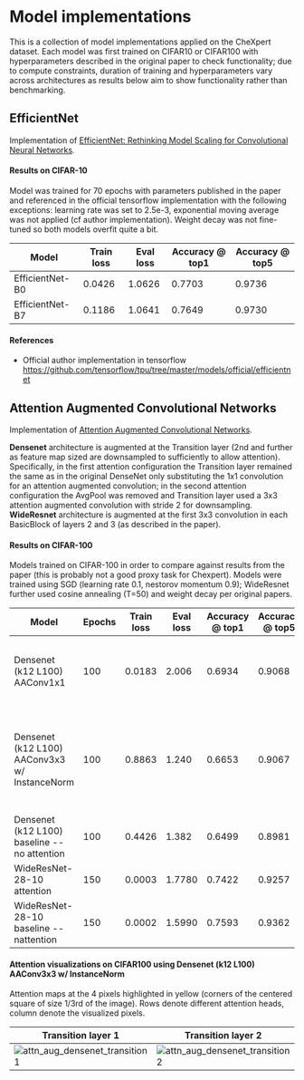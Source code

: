 # Model implementations

This is a collection of model implementations applied on the CheXpert dataset. Each model was first trained on CIFAR10 or CIFAR100 with hyperparameters described in the original paper to check functionality; due to compute constraints, duration of training and hyperparameters vary across architectures as results below aim to show functionality rather than benchmarking.

## EfficientNet

Implementation of [EfficientNet: Rethinking Model Scaling for Convolutional Neural Networks](https://arxiv.org/abs/1905.11946).

#### Results on CIFAR-10

Model was trained for 70 epochs with parameters published in the paper and referenced in the official tensorflow implementation with the following exceptions: learning rate was set to 2.5e-3, exponential moving average was not applied (cf author implementation). Weight decay was not fine-tuned so both models overfit quite a bit.

| Model | Train loss | Eval loss | Accuracy @ top1 | Accuracy @ top5 |
| --- | --- | --- | --- | --- |
| EfficientNet-B0 | 0.0426 | 1.0626 | 0.7703 | 0.9736 |
| EfficientNet-B7 | 0.1186 | 1.0641 | 0.7649 | 0.9730 |

#### References

* Official author implementation in tensorflow https://github.com/tensorflow/tpu/tree/master/models/official/efficientnet

## Attention Augmented Convolutional Networks

Implementation of [Attention Augmented Convolutional Networks](https://arxiv.org/pdf/1904.09925.pdf).

**Densenet** architecture is augmented at the Transition layer (2nd and further as feature map sized are downsampled to sufficiently to allow attention). Specifically, in the first attention configuration the Transition layer remained the same as in the original DenseNet only substituting the 1x1 convolution for an attention augmented convolution; in the second attention configuration the AvgPool was removed and Transition layer used a 3x3 attention augmented convolution with stride 2 for downsampling. **WideResnet** architecture is augmented at the first 3x3 convolution in each BasicBlock of layers 2 and 3 (as described in the paper).

#### Results on CIFAR-100

Models trained on CIFAR-100 in order to compare against results from the paper (this is probably not a good proxy task for Chexpert). Models were trained using SGD (learning rate 0.1, nestorov momentum 0.9); WideResnet further used cosine annealing (T=50) and weight decay per original papers.

| Model | Epochs | Train loss | Eval loss | Accuracy @ top1 | Accuracy @ top5 | Attention params | Notes |
| --- | --- | --- | --- | --- | --- | --- | --- |
|Densenet	(k12 L100) AAConv1x1 | 100 | 0.0183 | 2.006 | 0.6934 | 0.9068 | Nh 8, k 0.2, v 0.7 | Transition layer = BatchNorm -> Relu -> AAConv1x1 -> Avgpool |
|Densenet	(k12 L100) AAConv3x3 w/ InstanceNorm | 100 | 0.8863 | 1.240 | 0.6653 | 0.9067 | Nh 8, k 0.2, v 0.7 | Transition layer = InstanceNorm -> Relu -> AAConv3x3 <br> (performed better than BatchNorm or LayerNorm) |
|Densenet	(k12 L100) baseline -- no attention | 100 | 0.4426 | 1.382 | 0.6499 | 0.8981 | | |
| WideResNet-28-10 attention | 150 | 0.0003 | 1.7780 | 0.7422 | 0.9257 | Nh 8, k 0.2, v 0.1 |
| WideResNet-28-10 baseline -- nattention | 150 | 0.0002 | 1.5990 | 0.7593 | 0.9362 | |


#### Attention visualizations on CIFAR100 using Densenet (k12 L100) AAConv3x3 w/ InstanceNorm

Attention maps at the 4 pixels highlighted in yellow (corners of the centered square of size 1/3rd of the image). Rows denote different attention heads, column denote the visualized pixels.

| Transition layer 1 | Transition layer 2|
| --- | --- |
![attn_aug_densenet_transition1](https://raw.github.com/kamenbliznashki/chexpert/master/images/vis_attn_densenet_aaconv3x3_instancenorm_cifar100_image_0_layer_0.png) | ![attn_aug_densenet_transition2](https://raw.github.com/kamenbliznashki/chexpert/master/images/vis_attn_densenet_aaconv3x3_instancenorm_cifar100_image_0_layer_1.png) |

